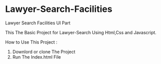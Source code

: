 # Lawyer-Search-Facilities
Lawyer Search Facilities UI Part

This The Basic Project for Lawyer-Search Using Html,Css and Javascript.

How to Use This Project :
1. Downlord or clone The Project
2. Run The Index.html File

